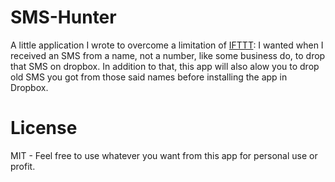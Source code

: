# SMS-Hunter

A little application I wrote to overcome a limitation of [IFTTT](https://ifttt.com/): 
I wanted when I received an SMS from a name, not a number, like some business do, to drop that SMS on dropbox. 
In addition to that, this app will also alow you to drop old SMS you got from those said names before installing the app in Dropbox.

# License

MIT - Feel free to use whatever you want from this app for personal use or profit.
